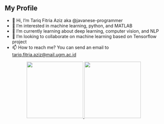 ## My Profile

- 👋 Hi, I’m Tariq Fitria Aziz aka @javanese-programmer
- 👀 I’m interested in machine learning, python, and MATLAB
- 🌱 I’m currently learning about deep learning, computer vision, and NLP
- 💞️ I’m looking to collaborate on machine learning based on Tensorflow project
- 📫 How to reach me? You can send an email to tariq.fitria.aziz@mail.ugm.ac.id


<p align="center">
<a href="https://github.com/javanese-programmer">
  <img height="180em" src="https://github-readme-stats-eight-theta.vercel.app/api?username=javanese-programmer&show_icons=true&theme=algolia&include_all_commits=true&count_private=true"/>
  <img height="180em" src="https://github-readme-stats-eight-theta.vercel.app/api/top-langs/?username=javanese-programmer&layout=compact&langs_count=8&theme=algolia"/>
</a>
</p>

<!---
javanese-programmer/javanese-programmer is a ✨ special ✨ repository because its `README.md` (this file) appears on your GitHub profile.
You can click the Preview link to take a look at your changes.
--->
